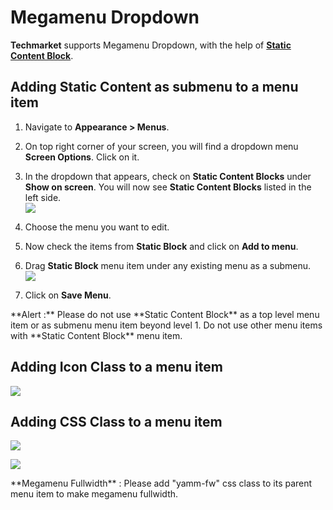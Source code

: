 # Megamenu Dropdown

**Techmarket** supports Megamenu Dropdown, with the help of [**Static Content Block**](static_content.md).

## Adding Static Content as submenu to a menu item

1. Navigate to **Appearance > Menus**.

2. On top right corner of your screen, you will find a dropdown menu **Screen Options**. Click on it.

3. In the dropdown that appears, check on **Static Content Blocks** under **Show on screen**. You will now see **Static Content Blocks** listed in the left side. <br/>![](http://transvelo.github.io/docs/techmarket/images/menu-sb-enable.png)

4. Choose the menu you want to edit.

5. Now check the items from **Static Block** and click on **Add to menu**.

6. Drag **Static Block** menu item under any existing menu as a submenu.<br/>
![](http://transvelo.github.io/docs/techmarket/images/menu-sb-add.png)

7. Click on **Save Menu**.

<div class="alert alert-danger">**Alert :** Please do not use **Static Content Block** as a top level menu item or as submenu menu item beyond level 1. Do not use other menu items with **Static Content Block** menu item.</div>

## Adding Icon Class to a menu item

![](http://transvelo.github.io/docs/techmarket/images/menu-icon-class-add.png)

## Adding CSS Class to a menu item

![](http://transvelo.github.io/docs/techmarket/images/menu-css-class-enable.png)

![](http://transvelo.github.io/docs/techmarket/images/menu-css-class-add.png)

<div class="alert alert-info">**Megamenu Fullwidth** : Please add "yamm-fw" css class to its parent menu item to make megamenu fullwidth.</div>


